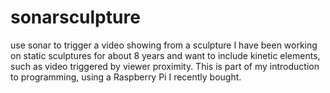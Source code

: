 # sonarsculpture
use sonar to trigger a video showing from a sculpture
I have been working on static sculptures for about 8 years and want to include kinetic elements, such as video triggered by viewer proximity.  This is part of my introduction to programming, using a Raspberry Pi I recently bought.
